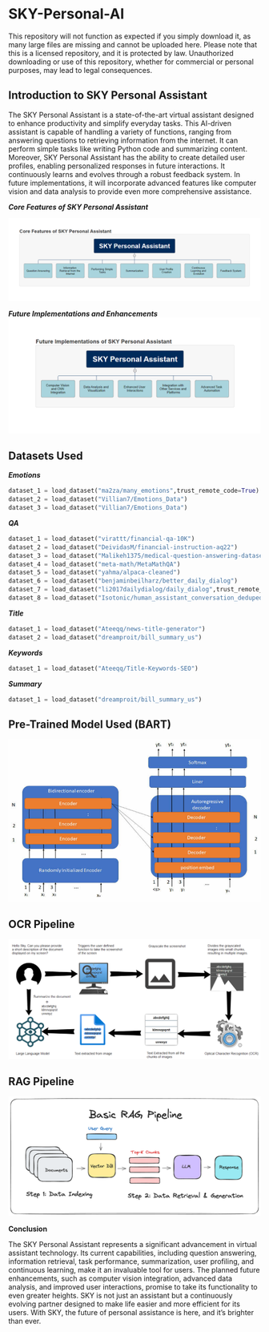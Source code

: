 # SKY-Personal-AI

This repository will not function as expected if you simply download it, as many large files are missing and cannot be uploaded here. Please note that this is a licensed repository, and it is protected by law. Unauthorized downloading or use of this repository, whether for commercial or personal purposes, may lead to legal consequences.

## Introduction to SKY Personal Assistant

The SKY Personal Assistant is a state-of-the-art virtual assistant designed to enhance productivity and simplify everyday tasks. This AI-driven assistant is capable of handling a variety of functions, ranging from answering questions to retrieving information from the internet. It can perform simple tasks like writing Python code and summarizing content. Moreover, SKY Personal Assistant has the ability to create detailed user profiles, enabling personalized responses in future interactions. It continuously learns and evolves through a robust feedback system. In future implementations, it will incorporate advanced features like computer vision and data analysis to provide even more comprehensive assistance.

***Core Features of SKY Personal Assistant***

![png](https://github.com/akshayparate123/SKY-Personal-AI/blob/main/Images/Features_1.png)

***Future Implementations and Enhancements***
![png](https://github.com/akshayparate123/SKY-Personal-AI/blob/main/Images/FutureImplementations.png)

## Datasets Used

***Emotions***

```python
dataset_1 = load_dataset("ma2za/many_emotions",trust_remote_code=True)
dataset_2 = load_dataset("Villian7/Emotions_Data")
dataset_3 = load_dataset("Villian7/Emotions_Data")
```

***QA***
```python
dataset_1 = load_dataset("virattt/financial-qa-10K")
dataset_2 = load_dataset("DeividasM/financial-instruction-aq22")
dataset_3 = load_dataset("Malikeh1375/medical-question-answering-datasets", "all-processed")
dataset_4 = load_dataset("meta-math/MetaMathQA")
dataset_5 = load_dataset("yahma/alpaca-cleaned")
dataset_6 = load_dataset("benjaminbeilharz/better_daily_dialog")
dataset_7 = load_dataset("li2017dailydialog/daily_dialog",trust_remote_code=True)
dataset_8 = load_dataset("Isotonic/human_assistant_conversation_deduped")
```

***Title***
```python
dataset_1 = load_dataset("Ateeqq/news-title-generator")
dataset_2 = load_dataset("dreamproit/bill_summary_us")
```

***Keywords***
```python
dataset_1 = load_dataset("Ateeqq/Title-Keywords-SEO")
```


***Summary***
```python
dataset_1 = load_dataset("dreamproit/bill_summary_us")
```

## Pre-Trained Model Used (BART)
![png](https://github.com/akshayparate123/SKY-Personal-AI/blob/main/Images/BART_arch.png)
## OCR Pipeline

![png](https://github.com/akshayparate123/SKY-Personal-AI/blob/main/Images/OCR.png)

## RAG Pipeline

![png](https://github.com/akshayparate123/SKY-Personal-AI/blob/main/Images/rag.png)

**Conclusion**

The SKY Personal Assistant represents a significant advancement in virtual assistant technology. Its current capabilities, including question answering, information retrieval, task performance, summarization, user profiling, and continuous learning, make it an invaluable tool for users. The planned future enhancements, such as computer vision integration, advanced data analysis, and improved user interactions, promise to take its functionality to even greater heights. SKY is not just an assistant but a continuously evolving partner designed to make life easier and more efficient for its users. With SKY, the future of personal assistance is here, and it’s brighter than ever.





